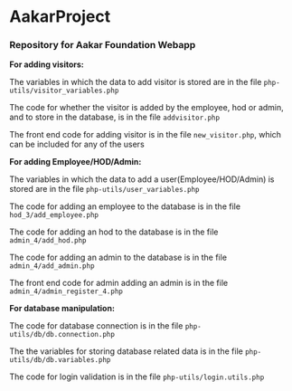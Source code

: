 # AakarProject
### Repository for Aakar Foundation Webapp
  
**For adding visitors:**

The variables in which the data to add visitor is stored are in the file `php-utils/visitor_variables.php`

The code for whether the visitor is added by the employee, hod or admin, and to store in the database, is in the file `addvisitor.php`

The front end code for adding visitor is in the file `new_visitor.php`, which can be included for any of the users  
  
**For adding Employee/HOD/Admin:**

The variables in which the data to add a user(Employee/HOD/Admin) is stored are in the file `php-utils/user_variables.php`

The code for adding an employee to the database is in the file `hod_3/add_employee.php`

The code for adding an hod to the database is in the file `admin_4/add_hod.php`

The code for adding an admin to the database is in the file `admin_4/add_admin.php`

The front end code for admin adding an admin is in the file `admin_4/admin_register_4.php`  
  
**For database manipulation:**

The code for database connection is in the file `php-utils/db/db.connection.php`

The the variables for storing database related data is in the file `php-utils/db/db.variables.php`  
  
The code for login validation is in the file `php-utils/login.utils.php`